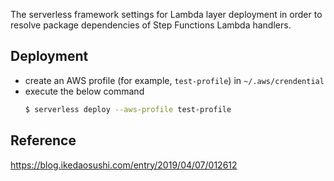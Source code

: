 The serverless framework settings for Lambda layer deployment in order to resolve package dependencies of Step Functions Lambda handlers.

## Deployment
- create an AWS profile (for example, `test-profile`) in `~/.aws/crendential`
- execute the below command
  ```bash
  $ serverless deploy --aws-profile test-profile
  ```

## Reference
https://blog.ikedaosushi.com/entry/2019/04/07/012612
